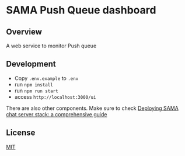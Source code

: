 # SAMA Push Queue dashboard

## Overview

A web service to monitor Push queue

## Development

- Copy `.env.example` to `.env`
- run `npm install`
- run `npm run start`
- access `http://localhost:3000/ui`

There are also other components. Make sure to check [Deploying SAMA chat server stack: a comprehensive guide](https://medium.com/sama-communications/deploying-sama-chat-server-stack-a-comprehensive-guide-294ddb9a2d78)

## License

[MIT](LICENSE)
